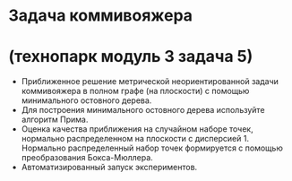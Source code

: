 # Задача коммивояжера
# (технопарк модуль 3 задача 5)
- Приближенное решение метрической неориентированной задачи коммивояжера в полном графе (на плоскости) с помощью минимального остовного дерева.
- Для построения минимального остовного дерева используйте алгоритм Прима.
- Оценка качества приближения на случайном наборе точек, нормально распределенном на плоскости с дисперсией 1. Нормально распределенный набор точек формируется с помощью преобразования Бокса-Мюллера.
- Автоматизированный запуск экспериментов.
